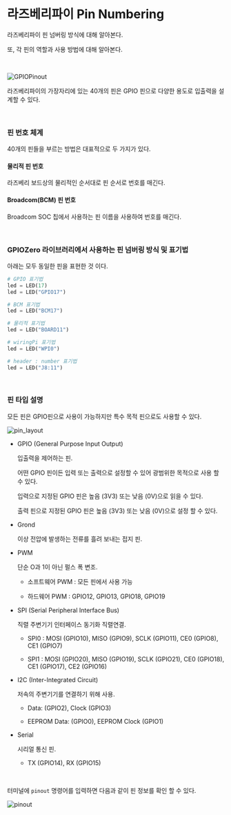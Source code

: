 # 라즈베리파이 Pin Numbering

라즈베리파이 핀 넘버링 방식에 대해 알아본다. 

또, 각 핀의 역할과 사용 방법에 대해 알아본다. 

<br>

![GPIOPinout](Image/GPIOPinout.png)

라즈베리파이의 가장자리에 있는 40개의 핀은 GPIO 핀으로 다양한 용도로 입출력을 설계할 수 있다. 

<br>

### 핀 번호 체계

40개의 핀들을 부르는 방법은 대표적으로 두 가지가 있다.

#### 물리적 핀 번호

라즈베리 보드상의 물리적인 순서대로 핀 순서로 번호를 매긴다. 

#### Broadcom(BCM) 핀 번호

Broadcom SOC 칩에서 사용하는 핀 이름을 사용하여 번호를 매긴다. 

<br>

### GPIOZero 라이브러리에서 사용하는 핀 넘버링 방식 및 표기법

아래는 모두 동일한 핀을 표현한 것 이다. 

```python
# GPIO 표기법
led = LED(17)
led = LED("GPIO17")

# BCM 표기법
led = LED("BCM17")

# 물리적 표기법
led = LED("BOARD11")

# wiringPi 표기법
led = LED("WPI0")

# header : number 표기법
led = LED("J8:11")
```
<br>

### 핀 타입 설명

모든 핀은 GPIO핀으로 사용이 가능하지만 특수 목적 핀으로도 사용할 수 있다. 

![pin_layout](Image/pin_layout.svg)


+ GPIO (General Purpose Input Output) 

    입출력을 제어하는 핀. 

    어떤 GPIO 핀이든 입력 또는 출력으로 설정할 수 있어 광범위한 목적으로 사용 할 수 있다. 

    입력으로 지정된 GPIO 핀은 높음 (3V3) 또는 낮음 (0V)으로 읽을 수 있다. 

    출력 핀으로 지정된 GPIO 핀은 높음 (3V3) 또는 낮음 (0V)으로 설정 할 수 있다. 

+ Grond 

    이상 전압에 발생하는 전류를 흘려 보내는 접지 핀. 

+ PWM 
    
    단순 O과 1이 아닌 펄스 폭 변조.

    + 소프트웨어 PWM : 모든 핀에서 사용 가능

    + 하드웨어 PWM : GPIO12, GPIO13, GPIO18, GPIO19

+ SPI (Serial Peripheral Interface Bus)

    직렬 주변기기 인터페이스 동기화 직렬연결. 

    + SPI0 : MOSI (GPIO10), MISO (GPIO9), SCLK (GPIO11), CE0 (GPIO8), CE1 (GPIO7)

    + SPI1 : MOSI (GPIO20), MISO (GPIO19), SCLK (GPIO21), CE0 (GPIO18), CE1 (GPIO17), CE2 (GPIO16)

+ I2C (Inter-Integrated Circuit)

     저속의 주변기기를 연결하기 위해 사용. 

     + Data: (GPIO2), Clock (GPIO3)

     + EEPROM Data: (GPIO0), EEPROM Clock (GPIO1)

+ Serial

    시리얼 통신 핀. 

    + TX (GPIO14), RX (GPIO15)

<br>

터미널에 `pinout` 명령어를 입력하면 다음과 같이 핀 정보를 확인 할 수 있다. 

![pinout](Image/pinout.png)
